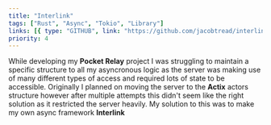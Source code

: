 ```yaml
---
title: "Interlink"
tags: ["Rust", "Async", "Tokio", "Library"]
links: [{ type: "GITHUB", link: "https://github.com/jacobtread/interlink" }]
priority: 4
---
```


While developing my **Pocket Relay** project I was struggling to maintain a specific structure to all my asyncronous logic as the server was making use of many different types of access and required lots of state to be accessible. Originally I planned on moving the server to the **Actix** actors structure however after multiple attempts this didn't seem like the right solution as it restricted the server heavily. My solution to this was to make my own async framework **Interlink**
